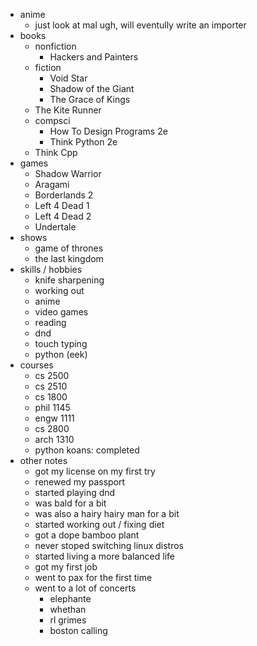 - anime
    - just look at mal ugh, will eventully write an importer
- books
    - nonfiction
        - Hackers and Painters
    - fiction
        - Void Star
        - Shadow of the Giant
        - The Grace of Kings
	- The Kite Runner
    - compsci
        - How To Design Programs 2e
        - Think Python 2e
	- Think Cpp
- games
    - Shadow Warrior
    - Aragami
    - Borderlands 2
    - Left 4 Dead 1
    - Left 4 Dead 2
    - Undertale
- shows
    - game of thrones    
    - the last kingdom
- skills / hobbies
    - knife sharpening
    - working out
    - anime
    - video games
    - reading
    - dnd
    - touch typing
    - python (eek)
- courses
    - cs 2500
    - cs 2510
    - cs 1800
    - phil 1145
    - engw 1111
    - cs 2800
    - arch 1310
    - python koans: completed
- other notes
    - got my license on my first try
    - renewed my passport
    - started playing dnd
    - was bald for a bit
    - was also a hairy hairy man for a bit
    - started working out / fixing diet
    - got a dope bamboo plant
    - never stoped switching linux distros
    - started living a more balanced life
    - got my first job
    - went to pax for the first time
    - went to a lot of concerts
        - elephante
        - whethan
        - rl grimes
        - boston calling
